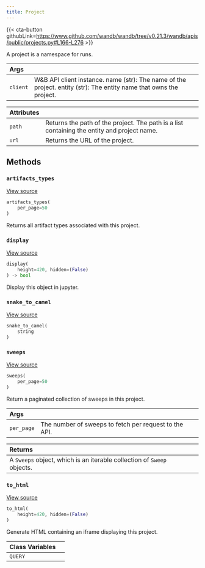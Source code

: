 ```yaml
---
title: Project
---
```


{{< cta-button githubLink=https://www.github.com/wandb/wandb/tree/v0.21.3/wandb/apis/public/projects.py#L166-L276 >}}

A project is a namespace for runs.

| Args |  |
| :--- | :--- |
|  `client` |  W&B API client instance. name (str): The name of the project. entity (str): The entity name that owns the project. |

| Attributes |  |
| :--- | :--- |
|  `path` |  Returns the path of the project. The path is a list containing the entity and project name. |
|  `url` |  Returns the URL of the project. |

## Methods

### `artifacts_types`

[View source](https://www.github.com/wandb/wandb/tree/v0.21.3/wandb/apis/public/projects.py#L245-L248)

```python
artifacts_types(
    per_page=50
)
```

Returns all artifact types associated with this project.

### `display`

[View source](https://www.github.com/wandb/wandb/tree/v0.21.3/wandb/apis/attrs.py#L16-L36)

```python
display(
    height=420, hidden=(False)
) -> bool
```

Display this object in jupyter.

### `snake_to_camel`

[View source](https://www.github.com/wandb/wandb/tree/v0.21.3/wandb/apis/attrs.py#L12-L14)

```python
snake_to_camel(
    string
)
```

### `sweeps`

[View source](https://www.github.com/wandb/wandb/tree/v0.21.3/wandb/apis/public/projects.py#L250-L260)

```python
sweeps(
    per_page=50
)
```

Return a paginated collection of sweeps in this project.

| Args |  |
| :--- | :--- |
|  `per_page` |  The number of sweeps to fetch per request to the API. |

| Returns |  |
| :--- | :--- |
|  A `Sweeps` object, which is an iterable collection of `Sweep` objects. |

### `to_html`

[View source](https://www.github.com/wandb/wandb/tree/v0.21.3/wandb/apis/public/projects.py#L226-L237)

```python
to_html(
    height=420, hidden=(False)
)
```

Generate HTML containing an iframe displaying this project.

<!-- lazydoc-ignore: internal -->


| Class Variables |  |
| :--- | :--- |
|  `QUERY`<a id="QUERY"></a> |   |
